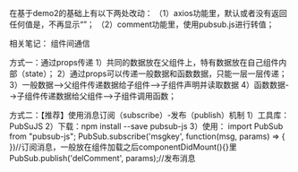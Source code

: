 在基于demo2的基础上有以下两处改动：
（1）axios功能里，默认或者没有返回任何值是，不再显示“”；
（2）comment功能里，使用pubsub.js进行转值；


相关笔记：
组件间通信

方式一：通过props传递
1）共同的数据放在父组件上，特有数据放在自己组件内部（state）；
2）通过props可以传递一般数据和函数数据，只能一层一层传递；
3）一般数据-->父组件传递数据给子组件-->子组件声明并读取数据
4）函数数据-->子组件传递数据给父组件-->子组件调用函数；

方式二：【推荐】使用消息订阅（subscribe）-发布（publish）机制
1）工具库：PubSuJS
2）下载：npm install --save pubsub-js
3）使用：
import PubSub from "pubsub-js";
PubSub.subscribe('msgkey', function(msg, params) => { })//订阅消息，一般放在组件加载之后componentDidMount(){}里
PubSub.publish('delComment', params);//发布消息